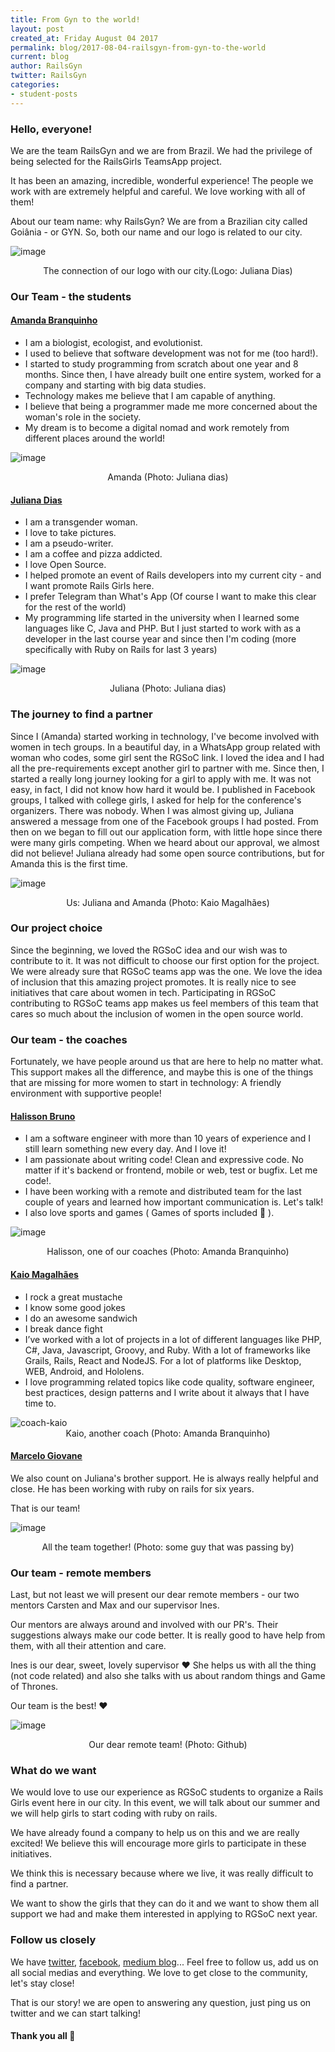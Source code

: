 ```yaml
---
title: From Gyn to the world!
layout: post
created_at: Friday August 04 2017
permalink: blog/2017-08-04-railsgyn-from-gyn-to-the-world
current: blog
author: RailsGyn
twitter: RailsGyn
categories:
- student-posts
---
```


### Hello, everyone! 
We are the team RailsGyn and we are from Brazil. We had the privilege of being selected for the RailsGirls TeamsApp project. 

It has been an amazing, incredible, wonderful experience! The people we work with are extremely helpful and careful. We love working with all of them!

About our team name: why RailsGyn?
We are from a Brazilian city called Goiânia - or GYN. So, both our name and our logo is related to our city. 

![image](/img/blog/2017/railsgyn_logo-rails-gyn.jpg)
<div align="center" class="image-credits"> The connection of our logo with our city.(Logo: Juliana Dias) </div>

### Our Team - the students

#### [Amanda Branquinho](https://github.com/branquinhoaa)

- I am a biologist, ecologist, and evolutionist.
- I used to believe that software development was not for me (too hard!).
- I started to study programming from scratch about one year and 8 months. Since then, I have already built one entire system, worked for a company and starting with big data studies.
- Technology makes me believe that I am capable of anything.
- I believe that being a programmer made me more concerned about the woman's role in the society.
- My dream is to become a digital nomad and work remotely from different places around the world! 

![image](/img/blog/2017/railsgyn_amanda.jpg)
<div align="center" class="image-credits"> Amanda (Photo: Juliana dias) </div>

#### [Juliana Dias](https://github.com/juuh42dias)
- I am a transgender woman. 
- I love to take pictures.
- I am a pseudo-writer.
- I am a coffee and pizza addicted.
- I love Open Source.
- I helped promote an event of Rails developers into my current city - and I want promote Rails Girls here.
- I prefer Telegram than What's App (Of course I want to make this clear for the rest of the world)
- My programming life started in the university when I learned some languages like C, Java and PHP. But I just started to work with as a developer in the last course year and since then I'm coding (more specifically with Ruby on Rails for last 3 years)

![image](/img/blog/2017/railsgyn_juliana.jpg)
<div align="center" class="image-credits"> Juliana (Photo: Juliana dias)</div>

### The journey to find a partner

Since I (Amanda) started working in technology, I've become involved with women in tech groups.
In a beautiful day, in a WhatsApp group related with woman who codes, some girl sent the RGSoC link.
I loved the idea and I had all the pre-requirements except another girl to partner with me.
Since then, I started a really long journey looking for a girl to apply with me. It was not easy, in fact, I did not know how hard it would be. 
I published in Facebook groups, I talked with college girls, I asked for help for the conference's organizers. There was nobody.
When I was almost giving up, Juliana answered a message from one of the Facebook groups I had posted.
From then on we began to fill out our application form, with little hope since there were many girls competing. 
When we heard about our approval, we almost did not believe!
Juliana already had some open source contributions, but for Amanda this is the first time.

![image](/img/blog/2017/railsgyn_students.jpg)
<div align="center" class="image-credits"> Us: Juliana and Amanda (Photo: Kaio Magalhães) </div>

### Our project choice

Since the beginning, we loved the RGSoC idea and our wish was to contribute to it. It was not difficult to choose our first option for the project. We were already sure that RGSoC teams app was the one.
We love the idea of inclusion that this amazing project promotes. It is really nice to see initiatives that care about women in tech.
Participating in RGSoC contributing to RGSoC teams app makes us feel members of this team that cares so much about the inclusion of women in the open source world.

### Our team - the coaches

Fortunately, we have people around us that are here to help no matter what. 
This support makes all the difference, and maybe this is one of the things that are missing for more women to start in technology: A friendly environment with supportive people!

#### [Halisson Bruno](https://github.com/halissonvit)
- I am a software engineer with more than 10 years of experience and I still learn something new every day. And I love it!
- I am passionate about writing code! Clean and expressive code. No matter if it's backend or frontend, mobile or web, test or bugfix. Let me code!.
- I have been working with a remote and distributed team for the last couple of years and learned how important communication is. Let's talk!
- I also love sports and games ( Games of sports included 🙂 ). 

![image](/img/blog/2017/railsgyn_halisson.jpg)
<div align="center" class="image-credits"> Halisson, one of our coaches (Photo: Amanda Branquinho) </div>

#### [Kaio Magalhães](https://github.com/kaiomagalhaes)
- I rock a great mustache
- I know some good jokes
- I do an awesome sandwich
- I break dance fight
- I’ve worked with a lot of projects in a lot of different languages like PHP, C#, Java, Javascript, Groovy, and Ruby. With a lot of frameworks like Grails, Rails, React and NodeJS. For a lot of platforms like Desktop, WEB, Android, and Hololens.
- I love programming related topics like code quality, software engineer, best practices, design patterns and I write about it always that I have time to.

<img src="/img/blog/2017/railsgyn_kaio.jpg" alt="coach-kaio"/>

<div align="center" class="image-credits"> Kaio, another coach (Photo: Amanda Branquinho) </div>

#### [Marcelo Giovane](https://github.com/mgswolf)
We also count on Juliana's brother support. He is always really helpful and close. 
He has been working with ruby on rails for six years.

That is our team!

![image](/img/blog/2017/railsgyn_all-team.jpg)
<div align="center" class="image-credits"> All the team together! (Photo: some guy that was passing by)  </div>

### Our team - remote members

Last, but not least we will present our dear remote members - our two mentors Carsten and Max and our supervisor Ines.

Our mentors are always around and involved with our PR's. Their suggestions always make our code better. It is really good to have help from them, with all their attention and care.

Ines is our dear, sweet, lovely supervisor :heart:
She helps us with all the thing (not code related) and also she talks with us about random things and Game of Thrones.

Our team is the best! :heart:

![image](/img/blog/2017/railsgyn_remote-members.jpg)
<div align="center" class="image-credits"> Our dear remote team! (Photo: Github)  </div>

### What do we want

We would love to use our experience as RGSoC students to organize a Rails Girls event here in our city. 
In this event, we will talk about our summer and we will help girls to start coding with ruby on rails.

We have already found a company to help us on this and we are really excited! 
We believe this will encourage more girls to participate in these initiatives.

We think this is necessary because where we live, it was really difficult to find a partner. 

We want to show the girls that they can do it and we want to show them all support we had and make them interested in applying to RGSoC next year.

### Follow us closely

We have [twitter](https://twitter.com/RailsGyn), [facebook](https://www.facebook.com/railsgirlsgyn/), [medium blog](https://medium.com/@railsgirlsgyn)... 
Feel free to follow us, add us on all social medias and everything. We love to get close to the community, let's stay close!

That is our story! we are open to answering any question, just ping us on twitter and we can start talking! 

#### Thank you all 🙂
